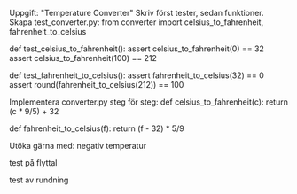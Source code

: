 Uppgift: "Temperature Converter"
Skriv först tester, sedan funktioner. Skapa test_converter.py: from converter import celsius_to_fahrenheit, fahrenheit_to_celsius

def test_celsius_to_fahrenheit(): assert celsius_to_fahrenheit(0) == 32 assert celsius_to_fahrenheit(100) == 212

def test_fahrenheit_to_celsius(): assert fahrenheit_to_celsius(32) == 0 assert round(fahrenheit_to_celsius(212)) == 100

Implementera converter.py steg för steg: def celsius_to_fahrenheit(c): return (c * 9/5) + 32

def fahrenheit_to_celsius(f): return (f - 32) * 5/9

Utöka gärna med: negativ temperatur

test på flyttal

test av rundning